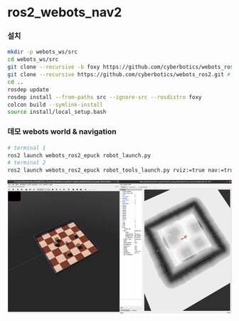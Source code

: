 # ros2_webots_nav2

### **설치** 
```bash
mkdir -p webots_ws/src
cd webots_ws/src
git clone --recursive -b foxy https://github.com/cyberbotics/webots_ros2.git # foxy / webotsR2021b released
git clone --recursive https://github.com/cyberbotics/webots_ros2.git # master / webotsR2022a released
cd ..
rosdep update
rosdep install --from-paths src --ignore-src --rosdistro foxy
colcon build --symlink-install
source install/local_setup.bash
```

### **데모 webots world & navigation**
```bash
# terminal 1
ros2 launch webots_ros2_epuck robot_launch.py
# terminal 2
ros2 launch webots_ros2_epuck robot_tools_launch.py rviz:=true nav:=true
```
<img src="img/demo.png" width="600" height="300">
